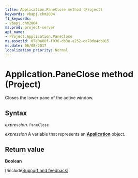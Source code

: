 ```yaml
---
title: Application.PaneClose method (Project)
keywords: vbapj.chm2004
f1_keywords:
- vbapj.chm2004
ms.prod: project-server
api_name:
- Project.Application.PaneClose
ms.assetid: 07a0a80f-f036-db3e-a252-ca70de4cb815
ms.date: 06/08/2017
localization_priority: Normal
---
```



# Application.PaneClose method (Project)

Closes the lower pane of the active window.


## Syntax

_expression_. `PaneClose`

_expression_ A variable that represents an **[Application](Project.Application.md)** object.


## Return value

 **Boolean**

[!include[Support and feedback](~/includes/feedback-boilerplate.md)]